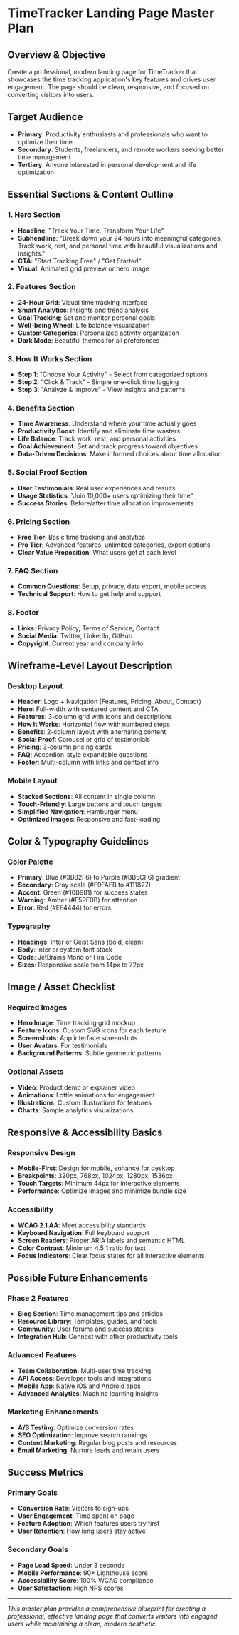 # TimeTracker Landing Page Master Plan

## Overview & Objective
Create a professional, modern landing page for TimeTracker that showcases the time tracking application's key features and drives user engagement. The page should be clean, responsive, and focused on converting visitors into users.

## Target Audience
- **Primary**: Productivity enthusiasts and professionals who want to optimize their time
- **Secondary**: Students, freelancers, and remote workers seeking better time management
- **Tertiary**: Anyone interested in personal development and life optimization

## Essential Sections & Content Outline

### 1. Hero Section
- **Headline**: "Track Your Time, Transform Your Life"
- **Subheadline**: "Break down your 24 hours into meaningful categories. Track work, rest, and personal time with beautiful visualizations and insights."
- **CTA**: "Start Tracking Free" / "Get Started"
- **Visual**: Animated grid preview or hero image

### 2. Features Section
- **24-Hour Grid**: Visual time tracking interface
- **Smart Analytics**: Insights and trend analysis
- **Goal Tracking**: Set and monitor personal goals
- **Well-being Wheel**: Life balance visualization
- **Custom Categories**: Personalized activity organization
- **Dark Mode**: Beautiful themes for all preferences

### 3. How It Works Section
- **Step 1**: "Choose Your Activity" - Select from categorized options
- **Step 2**: "Click & Track" - Simple one-click time logging
- **Step 3**: "Analyze & Improve" - View insights and patterns

### 4. Benefits Section
- **Time Awareness**: Understand where your time actually goes
- **Productivity Boost**: Identify and eliminate time wasters
- **Life Balance**: Track work, rest, and personal activities
- **Goal Achievement**: Set and track progress toward objectives
- **Data-Driven Decisions**: Make informed choices about time allocation

### 5. Social Proof Section
- **User Testimonials**: Real user experiences and results
- **Usage Statistics**: "Join 10,000+ users optimizing their time"
- **Success Stories**: Before/after time allocation improvements

### 6. Pricing Section
- **Free Tier**: Basic time tracking and analytics
- **Pro Tier**: Advanced features, unlimited categories, export options
- **Clear Value Proposition**: What users get at each level

### 7. FAQ Section
- **Common Questions**: Setup, privacy, data export, mobile access
- **Technical Support**: How to get help and support

### 8. Footer
- **Links**: Privacy Policy, Terms of Service, Contact
- **Social Media**: Twitter, LinkedIn, GitHub
- **Copyright**: Current year and company info

## Wireframe-Level Layout Description

### Desktop Layout
- **Header**: Logo + Navigation (Features, Pricing, About, Contact)
- **Hero**: Full-width with centered content and CTA
- **Features**: 3-column grid with icons and descriptions
- **How It Works**: Horizontal flow with numbered steps
- **Benefits**: 2-column layout with alternating content
- **Social Proof**: Carousel or grid of testimonials
- **Pricing**: 3-column pricing cards
- **FAQ**: Accordion-style expandable questions
- **Footer**: Multi-column with links and contact info

### Mobile Layout
- **Stacked Sections**: All content in single column
- **Touch-Friendly**: Large buttons and touch targets
- **Simplified Navigation**: Hamburger menu
- **Optimized Images**: Responsive and fast-loading

## Color & Typography Guidelines

### Color Palette
- **Primary**: Blue (#3B82F6) to Purple (#8B5CF6) gradient
- **Secondary**: Gray scale (#F9FAFB to #111827)
- **Accent**: Green (#10B981) for success states
- **Warning**: Amber (#F59E0B) for attention
- **Error**: Red (#EF4444) for errors

### Typography
- **Headings**: Inter or Geist Sans (bold, clean)
- **Body**: Inter or system font stack
- **Code**: JetBrains Mono or Fira Code
- **Sizes**: Responsive scale from 14px to 72px

## Image / Asset Checklist

### Required Images
- **Hero Image**: Time tracking grid mockup
- **Feature Icons**: Custom SVG icons for each feature
- **Screenshots**: App interface screenshots
- **User Avatars**: For testimonials
- **Background Patterns**: Subtle geometric patterns

### Optional Assets
- **Video**: Product demo or explainer video
- **Animations**: Lottie animations for engagement
- **Illustrations**: Custom illustrations for features
- **Charts**: Sample analytics visualizations

## Responsive & Accessibility Basics

### Responsive Design
- **Mobile-First**: Design for mobile, enhance for desktop
- **Breakpoints**: 320px, 768px, 1024px, 1280px, 1536px
- **Touch Targets**: Minimum 44px for interactive elements
- **Performance**: Optimize images and minimize bundle size

### Accessibility
- **WCAG 2.1 AA**: Meet accessibility standards
- **Keyboard Navigation**: Full keyboard support
- **Screen Readers**: Proper ARIA labels and semantic HTML
- **Color Contrast**: Minimum 4.5:1 ratio for text
- **Focus Indicators**: Clear focus states for all interactive elements

## Possible Future Enhancements

### Phase 2 Features
- **Blog Section**: Time management tips and articles
- **Resource Library**: Templates, guides, and tools
- **Community**: User forums and success stories
- **Integration Hub**: Connect with other productivity tools

### Advanced Features
- **Team Collaboration**: Multi-user time tracking
- **API Access**: Developer tools and integrations
- **Mobile App**: Native iOS and Android apps
- **Advanced Analytics**: Machine learning insights

### Marketing Enhancements
- **A/B Testing**: Optimize conversion rates
- **SEO Optimization**: Improve search rankings
- **Content Marketing**: Regular blog posts and resources
- **Email Marketing**: Nurture leads and retain users

## Success Metrics

### Primary Goals
- **Conversion Rate**: Visitors to sign-ups
- **User Engagement**: Time spent on page
- **Feature Adoption**: Which features users try first
- **User Retention**: How long users stay active

### Secondary Goals
- **Page Load Speed**: Under 3 seconds
- **Mobile Performance**: 90+ Lighthouse score
- **Accessibility Score**: 100% WCAG compliance
- **User Satisfaction**: High NPS scores

---

*This master plan provides a comprehensive blueprint for creating a professional, effective landing page that converts visitors into engaged users while maintaining a clean, modern aesthetic.*
